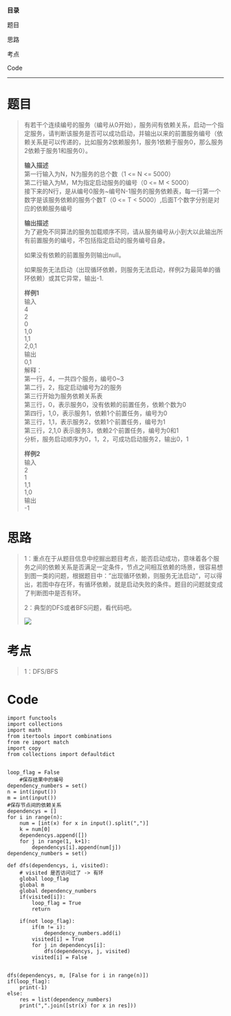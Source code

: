 **目录**

题目

思路

考点

Code

* * *

# 题目

>
> 有若干个连续编号的服务（编号从0开始），服务间有依赖关系，启动一个指定服务，请判断该服务是否可以成功启动，并输出以来的前置服务编号（依赖关系是可以传递的，比如服务2依赖服务1，服务1依赖于服务0，那么服务2依赖于服务1和服务0）。
>
> **输入描述**  
>  第一行输入为N，N为服务的总个数（1 <= N <= 5000）  
>  第二行输入为M，M为指定启动服务的编号（0 <= M < 5000）  
>  接下来的N行，是从编号0服务~编号N-1服务的服务依赖表，每一行第一个数字是该服务依赖的服务个数T（0 <= T <
> 5000）,后面T个数字分别是对应的依赖服务编号
>
> **输出描述**  
>  为了避免不同算法的服务加载顺序不同，请从服务编号从小到大以此输出所有前置服务的编号，不包括指定启动的服务编号自身。
>
> 如果没有依赖的前置服务则输出null。
>
> 如果服务无法启动（出现循环依赖，则服务无法启动，样例2为最简单的循环依赖）或其它异常，输出-1.
>
> **样例1**  
>  输入  
>  4  
>  2  
>  0  
>  1,0  
>  1,1  
>  2,0,1  
>  输出  
>  0,1  
>  解释：  
>  第一行，4，一共四个服务，编号0~3  
>  第二行，2，指定启动编号为2的服务  
>  第三行开始为服务依赖关系表  
>  第三行，0，表示服务0，没有依赖的前置任务，依赖个数为0  
>  第四行，1,0，表示服务1，依赖1个前置任务，编号为0  
>  第三行，1,1，表示服务2，依赖1个前置任务，编号为1  
>  第三行，2,1,0 表示服务3，依赖2个前置任务，编号为0和1  
>  分析，服务启动顺序为0，1，2，可成功启动服务2，输出0，1
>
> **样例2**  
>  输入  
>  2  
>  1  
>  1,1  
>  1,0  
>  输出  
>  -1

# 思路

>
> 1：重点在于从题目信息中挖掘出题目考点，能否启动成功，意味着各个服务之间的依赖关系是否满足一定条件，节点之间相互依赖的场景，很容易想到图一类的问题，根据题目中：”出现循环依赖，则服务无法启动“，可以得出，若图中存在环，有循环依赖，就是启动失败的条件。题目的问题就变成了判断图中是否有环。
>
> 2：典型的DFS或者BFS问题，看代码吧。
>
> ![](https://img-blog.csdnimg.cn/35df6775eefd41c7bc8c6166be99009d.jpeg)

# 考点

> 1：DFS/BFS

# Code

    
    
    import functools
    import collections
    import math
    from itertools import combinations
    from re import match
    import copy 
    from collections import defaultdict
    
    
    loop_flag = False
        #保存结果中的编号
    dependency_numbers = set()
    n = int(input())
    m = int(input())
    #保存节点间的依赖关系
    dependencys = []
    for i in range(n):
        num = [int(x) for x in input().split(",")]
        k = num[0]
        dependencys.append([])
        for j in range(1, k+1):
            dependencys[i].append(num[j])
    dependency_numbers = set()
    
    def dfs(dependencys, i, visited):
        # visited 是否访问过了 -> 有环
        global loop_flag
        global m
        global dependency_numbers
        if(visited[i]):
            loop_flag = True
            return
        
        if(not loop_flag):
            if(m != i):
                dependency_numbers.add(i)
            visited[i] = True
            for j in dependencys[i]:
                dfs(dependencys, j, visited)
            visited[i] = False
    
    
    dfs(dependencys, m, [False for i in range(n)])
    if(loop_flag):
        print(-1)
    else:
        res = list(dependency_numbers)
        print(",".join([str(x) for x in res]))
    

